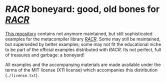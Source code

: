 # _RACR_ boneyard: good, old bones for [_RACR_](https://github.com/christoff-buerger/racr)

[This repository](https://github.com/christoff-buerger/racr-boneyard) contains not anymore maintained, but still sophisticated examples for the metacompiler library [_RACR_](https://github.com/christoff-buerger/racr). Some may still be maintained, but superseded by better examples; some may not fit the educational niche to be part of the official examples distributed with _RACR_. Its not perfect, full of treasures and garbage: a boneyard!

All examples and the accompanying materials are made available under the terms of the MIT license (X11 license) which accompanies this distribution (`./license.txt`).
